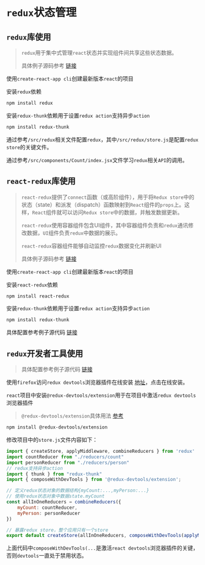 # `redux`状态管理

## `redux`库使用

> `redux`用于集中式管理`react`状态并实现组件间共享这些状态数据。
>
> 具体例子源码参考 [链接](https://github.com/dexterleslie1/demonstration/tree/master/front-end/demo-reactjs/demo-redux)

使用`create-react-app cli`创建最新版本`react`的项目

安装`redux`依赖

```bash
npm install redux
```

安装`redux-thunk`依赖用于设置`redux action`支持异步`action`

```bash
npm install redux-thunk
```

通过参考`/src/redux`相关文件配置`redux`，其中`/src/redux/store.js`是配置`redux store`的关键文件。

通过参考`/src/components/Count/index.jsx`文件学习`redux`相关`API`的调用。

## `react-redux`库使用

> `react-redux`提供了`connect`函数（或高阶组件），用于将`Redux store`中的状态（state）和派发（dispatch）函数映射到`React`组件的`props`上。这样，`React`组件就可以访问`Redux store`中的数据，并触发数据更新。
>
> `react-redux`使用容器组件包含UI组件，其中容器组件负责和`redux`通讯修改数据，`UI`组件负责`redux`中数据的展示。
>
> `react-redux`容器组件能够自动监控`redux`数据变化并刷新UI
>
> 具体例子源码参考 [链接](https://github.com/dexterleslie1/demonstration/tree/master/front-end/demo-reactjs/demo-react-redux)

使用`create-react-app cli`创建最新版本`react`的项目

安装`react-redux`依赖

```bash
npm install react-redux
```

安装`redux-thunk`依赖用于设置`redux action`支持异步`action`

```bash
npm install redux-thunk
```

具体配置参考例子源代码 [链接](https://github.com/dexterleslie1/demonstration/tree/master/front-end/demo-reactjs/demo-react-redux)

## `redux`开发者工具使用

> 具体配置参考例子源代码 [链接](https://github.com/dexterleslie1/demonstration/tree/master/front-end/demo-reactjs/demo-react-redux)

使用`firefox`访问`redux devtools`浏览器插件在线安装 [地址](https://addons.mozilla.org/en-US/firefox/addon/reduxdevtools/)，点击在线安装。

`react`项目中安装`@redux-devtools/extension`用于在项目中激活`redux devtools`浏览器插件

> `@redux-devtools/extension`具体用法 [参考](https://www.npmjs.com/package/@redux-devtools/extension)

```bash
npm install @redux-devtools/extension
```

修改项目中的`store.js`文件内容如下：

```jsx
import { createStore, applyMiddleware, combineReducers } from 'redux'
import countReducer from "./reducers/count"
import personReducer from "./reducers/person"
// redux支持异步action
import { thunk } from "redux-thunk"
import { composeWithDevTools } from '@redux-devtools/extension';

// 定义redux状态对象的数据结构{myCount:...,myPerson:...}
// 使用redux状态对象中数据state.myCount
const allInOneReducers = combineReducers({
    myCount: countReducer,
    myPerson: personReducer
})

// 暴露redux store，整个应用只有一个store
export default createStore(allInOneReducers, composeWithDevTools(applyMiddleware(thunk)/* redux支持异步action */)/* 激活浏览器redux-devtools */)

```

上面代码中`composeWithDevTools(...`是激活`react devtools`浏览器插件的关键，否则`devtools`一直处于禁用状态。